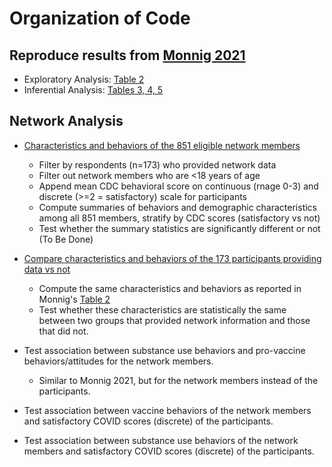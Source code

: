 # Organization of Code

## Reproduce results from [Monnig 2021](https://publichealth.jmir.org/2021/11/e29319/) 
- Exploratory Analysis: [Table 2](https://github.com/khanna7/CLC-PROJECT-5/blob/master/EDA.R)
- Inferential Analysis: [Tables 3, 4, 5](https://github.com/khanna7/CLC-PROJECT-5/blob/master/reproduce-inferential-analysis.R)

## Network Analysis

- [Characteristics and behaviors of the 851 eligible network members](https://github.com/khanna7/CLC-PROJECT-5/blob/master/network-data-analysis.Rmd)
  * Filter by respondents (n=173) who provided network data
  * Filter out network members who are <18 years of age
  * Append mean CDC behavioral score on continuous (rnage 0-3) and discrete (>=2 = satisfactory) scale for participants 
  * Compute summaries of behaviors and demographic characteristics among all 851 members, stratify by CDC scores (satisfactory vs not) 
  * Test whether the summary statistics are significantly different or not (To Be Done)

- [Compare characteristics and behaviors of the 173 participants providing data vs not](https://github.com/khanna7/CLC-PROJECT-5/blob/master/compare_characteristics_fusn_consent.Rmd)
  * Compute the same characteristics and behaviors as reported in Monnig's [Table 2](https://github.com/khanna7/CLC-PROJECT-5/blob/master/EDA.R)
  * Test whether these characteristics are statistically the same between two groups that provided network information and those that did not. 

- Test association between substance use behaviors and pro-vaccine behaviors/attitudes for the network members. 
  * Similar to Monnig 2021, but for the network members instead of the participants.

- Test association between vaccine behaviors of the network members and satisfactory COVID scores (discrete) of the participants.

- Test association between substance use behaviors of the network members and satisfactory COVID scores (discrete) of the participants.
 
    


